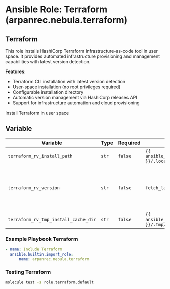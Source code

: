 # Ansible Role: Terraform (arpanrec.nebula.terraform)

## Terraform

This role installs HashiCorp Terraform infrastructure-as-code tool in user space. It provides automated infrastructure provisioning and management capabilities with latest version detection.

**Features:**

- Terraform CLI installation with latest version detection
- User-space installation (no root privileges required)
- Configurable installation directory
- Automatic version management via HashiCorp releases API
- Support for infrastructure automation and cloud provisioning

Install Terraform in user space

## Variable

| Variable | Type | Required | Default | Example | Description |
|----------|------|----------|---------|---------|-------------|
| `terraform_rv_install_path` | `str` | `false` | `{{ ansible_facts.user_dir }}/.local/bin` | - | Install path for terraform. |
| `terraform_rv_version` | `str` | `false` | `fetch_latest_version` | `1.0.9` | Terraform version to install. If set to `fetch_latest_version`, it will fetch the latest release from the api. Get latest release from [releases](https://releases.hashicorp.com/terraform/index.json). |
| `terraform_rv_tmp_install_cache_dir` | `str` | `false` | `{{ ansible_facts.user_dir }}/.tmp/terraform` | - | Cache install directory. |

### Example Playbook Terraform

```yaml
- name: Include Terraform
  ansible.builtin.import_role:
      name: arpanrec.nebula.terraform
```

### Testing Terraform

```bash
molecule test -s role.terraform.default
```
